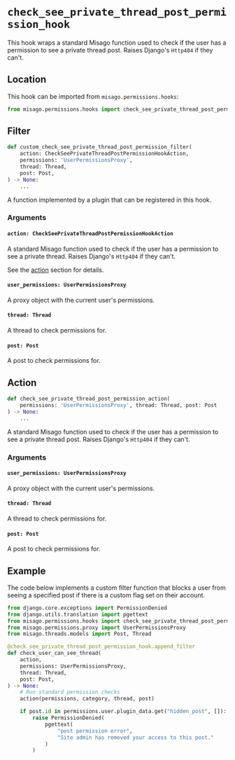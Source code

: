 # `check_see_private_thread_post_permission_hook`

This hook wraps a standard Misago function used to check if the user has a permission to see a private thread post. Raises Django's `Http404` if they can't.


## Location

This hook can be imported from `misago.permissions.hooks`:

```python
from misago.permissions.hooks import check_see_private_thread_post_permission_hook
```


## Filter

```python
def custom_check_see_private_thread_post_permission_filter(
    action: CheckSeePrivateThreadPostPermissionHookAction,
    permissions: 'UserPermissionsProxy',
    thread: Thread,
    post: Post,
) -> None:
    ...
```

A function implemented by a plugin that can be registered in this hook.


### Arguments

#### `action: CheckSeePrivateThreadPostPermissionHookAction`

A standard Misago function used to check if the user has a permission to see a private thread. Raises Django's `Http404` if they can't.

See the [action](#action) section for details.


#### `user_permissions: UserPermissionsProxy`

A proxy object with the current user's permissions.


#### `thread: Thread`

A thread to check permissions for.


#### `post: Post`

A post to check permissions for.


## Action

```python
def check_see_private_thread_post_permission_action(
    permissions: 'UserPermissionsProxy', thread: Thread, post: Post
) -> None:
    ...
```

A standard Misago function used to check if the user has a permission to see a private thread post. Raises Django's `Http404` if they can't.


### Arguments

#### `user_permissions: UserPermissionsProxy`

A proxy object with the current user's permissions.


#### `thread: Thread`

A thread to check permissions for.


#### `post: Post`

A post to check permissions for.


## Example

The code below implements a custom filter function that blocks a user from seeing a specified post if there is a custom flag set on their account.

```python
from django.core.exceptions import PermissionDenied
from django.utils.translation import pgettext
from misago.permissions.hooks import check_see_private_thread_post_permission_hook
from misago.permissions.proxy import UserPermissionsProxy
from misago.threads.models import Post, Thread

@check_see_private_thread_post_permission_hook.append_filter
def check_user_can_see_thread(
    action,
    permissions: UserPermissionsProxy,
    thread: Thread,
    post: Post,
) -> None:
    # Run standard permission checks
    action(permissions, category, thread, post)

    if post.id in permissions.user.plugin_data.get("hidden_post", []):
        raise PermissionDenied(
            pgettext(
                "post permission error",
                "Site admin has removed your access to this post."
            )
        )
```